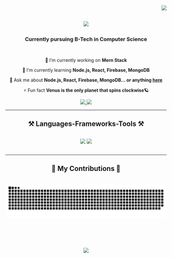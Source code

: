 <img align="right" src="https://visitor-badge.laobi.icu/badge?page_id=arkatulk.arkatulk" />

<h1 align="center">
    <img src="https://readme-typing-svg.herokuapp.com/?font=Righteous&size=37&center=true&vCenter=true&width=500&height=70&duration=4000&lines=Hello+there+👋;+I'm+Atul+Krishna!;" />
</h1>

<h3 align="center">Currently pursuing B-Tech in Computer Science</h3>

<br/>

<div align="center">
 
 🔭 I’m currently working on **Mern Stack**
 
 🌱 I’m currently learning **Node.js, React, Firebase, MongoDB**

 💬 Ask me about **Node.js, React, Firebase, MongoDB... or anything [here](https://github.com/arkatulk/arkatulk/issues)**

 ⚡ Fun fact **Venus is the only planet that spins clockwise🪐**
 
 </div>
 
<div align="center"> 
  <a href="mailto:atulkrishna463@gmail.com">
    <img src="https://img.shields.io/badge/Gmail-333333?style=for-the-badge&logo=gmail&logoColor=red" />
  </a>
  <a href="www.linkedin.com/in/atulkrishna" target="_blank">
    <img src="https://img.shields.io/badge/LinkedIn-0077B5?style=for-the-badge&logo=linkedin&logoColor=white" target="_blank" />
  </a>
  <!a href="https://arkatulk.github.io" target="_blank">
     <!img src="https://img.shields.io/badge/Portfolio-FF5722?style=for-the-badge&logo=todoist&logoColor=white" target="_blank" /> <!-- sqlite, safari, google-chrome are other good icon options -->
  </a>
</div>

 <hr/>
 
<h2 align="center">⚒️ Languages-Frameworks-Tools ⚒️</h2>
<br/>
<div align="center">
    <img src="https://skillicons.dev/icons?i=react,html,css,vscode,github,figma,git,r" />
    <img src="https://skillicons.dev/icons?i=python,javascript,firebase,mongodb,c,java,mysql" /><br>
</div>

<br/>
<hr/>

<div align="center">
  <h2>🐍 My Contributions 🐍</h2>
  <br>
  <img alt="snake eating my contributions" src="https://raw.githubusercontent.com/arkatulk/arkatulk/output/github-contribution-grid-snake.svg" />
  
  <br/><br/><br/>
</div>

<h3 align="center">
    <img src="https://readme-typing-svg.herokuapp.com/?font=Righteous&size=25&center=true&vCenter=true&width=500&height=70&duration=4000&lines=Thanks+for+visiting!+✌️;+Shoot+me+a+message+on+Linkedin!;I'm+always+down+to+collab+:)">
</h3>

<br/>

